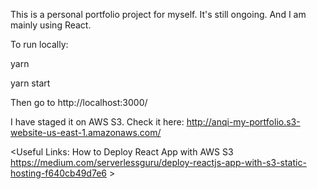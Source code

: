 This is a personal portfolio project for myself.
It's still ongoing. And I am mainly using React.


To run locally:

yarn

yarn start

Then go to http://localhost:3000/



I have staged it on AWS S3. Check it here:
http://anqi-my-portfolio.s3-website-us-east-1.amazonaws.com/

<Useful Links:
How to Deploy React App with AWS S3
https://medium.com/serverlessguru/deploy-reactjs-app-with-s3-static-hosting-f640cb49d7e6 >
